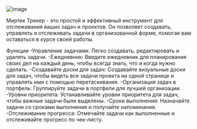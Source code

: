 ![image](https://github.com/IliaGurelev/MirTecTracker/assets/156694478/92007305-6d4d-4eec-8718-bc6b0aad7a8a)

Миртек Трекер - это простой и эффективный инструмент для отслеживания ваших задач и проектов. Он позволяет создавать, управлять и отслеживать задачи в организованной форме, помогая вам оставаться в курсе своей работы.

Функции
-Управление задачами: Легко создавать, редактировать и удалять задачи.
-Ежедневник: Введите ежедневник для планирования своих дел на каждый день, чтобы всегда знать, что и когда нужно сделать.
-Создавайте доски для задач: Создавайте визуальные доски для задач, чтобы видеть все задачи проекта на одной странице и управлять ими с помощью перетаскивания.
-Организация задач в портфель: Группируйте задачи в портфели для лучшей организации.
-Уровни приоритета: Устанавливайте уровни приоритета для задач, чтобы важные задачи были выделены.
-Сроки выполнения: Назначайте задачи со сроками выполнения и получайте напоминания.
-Отслеживание прогресса: Отмечайте задачи как выполненные и отслеживайте прогресс по чек-листу.
